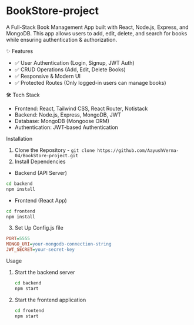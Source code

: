 # BookStore-project

A Full-Stack Book Management App built with React, Node.js, Express, and MongoDB. This app allows users to add, edit, delete, and search for books while ensuring authentication & authorization.

✨ Features
- ✅ User Authentication (Login, Signup, JWT Auth)
- ✅ CRUD Operations (Add, Edit, Delete Books)
- ✅ Responsive & Modern UI
- ✅ Protected Routes (Only logged-in users can manage books)

🛠️ Tech Stack
- Frontend: React, Tailwind CSS, React Router, Notistack
- Backend: Node.js, Express, MongoDB, JWT
- Database: MongoDB (Mongoose ORM)
- Authentication: JWT-based Authentication

Installation
1. Clone the Repository -
   ```git clone https://github.com/AayushVerma-04/BookStore-project.git```
2. Install Dependencies
   
  - Backend (API Server)

  ```sh
  cd backend
  npm install
  ```
  - Frontend (React App)

  ```sh
  cd frontend
  npm install
  ```
   
3. Set Up Config.js file
  ```ini
  PORT=5555
MONGO_URI=your-mongodb-connection-string
JWT_SECRET=your-secret-key
```

Usage
1. Start the backend server

    ```sh
    cd backend
    npm start
    ```

2. Start the frontend application
    ```sh
    cd frontend
    npm start
    ```

